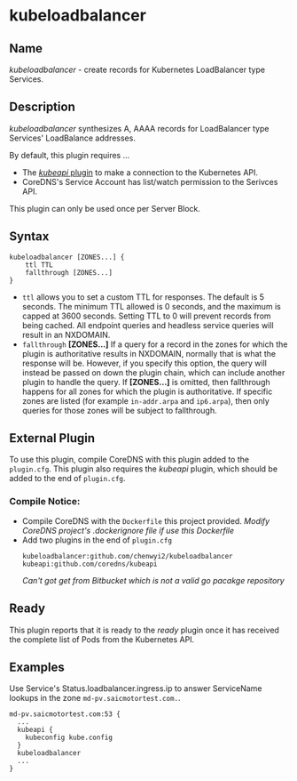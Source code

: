 # kubeloadbalancer

## Name

*kubeloadbalancer* - create records for Kubernetes LoadBalancer type Services.

## Description

*kubeloadbalancer* synthesizes A, AAAA records for LoadBalancer type Services' LoadBalance addresses.

By default, this plugin requires ...
* The [_kubeapi_ plugin](http://github.com/coredns/kubeapi) to make a connection
to the Kubernetes API.
* CoreDNS's Service Account has list/watch permission to the Serivces API.

This plugin can only be used once per Server Block.

## Syntax

```
kubeloadbalancer [ZONES...] {
    ttl TTL
    fallthrough [ZONES...]
}
```

* `ttl` allows you to set a custom TTL for responses. The default is 5 seconds.  The minimum TTL allowed is
  0 seconds, and the maximum is capped at 3600 seconds. Setting TTL to 0 will prevent records from being cached.
  All endpoint queries and headless service queries will result in an NXDOMAIN.
* `fallthrough` **[ZONES...]** If a query for a record in the zones for which the plugin is authoritative
  results in NXDOMAIN, normally that is what the response will be. However, if you specify this option,
  the query will instead be passed on down the plugin chain, which can include another plugin to handle
  the query. If **[ZONES...]** is omitted, then fallthrough happens for all zones for which the plugin
  is authoritative. If specific zones are listed (for example `in-addr.arpa` and `ip6.arpa`), then only
  queries for those zones will be subject to fallthrough.

## External Plugin

To use this plugin, compile CoreDNS with this plugin added to the `plugin.cfg`.
This plugin also requires the _kubeapi_ plugin, which should be added to the end of `plugin.cfg`.  
### Compile Notice:  
* Compile CoreDNS with the `Dockerfile` this project provided.
  *Modify CoreDNS project's .dockerignore file if use this Dockerfile*
* Add two plugins in the end of `plugin.cfg`
  ```
  kubeloadbalancer:github.com/chenwyi2/kubeloadbalancer
  kubeapi:github.com/coredns/kubeapi
  ```
  *Can't got get from Bitbucket which is not a valid go pacakge repository*

## Ready

This plugin reports that it is ready to the _ready_ plugin once it has received the complete list of Pods
from the Kubernetes API.

## Examples

Use Service's Status.loadbalancer.ingress.ip to answer ServiceName lookups in the zone `md-pv.saicmotortest.com.`.

```
md-pv.saicmotortest.com:53 {
  ...
  kubeapi {
    kubeconfig kube.config
  }
  kubeloadbalancer 
  ...
}
```